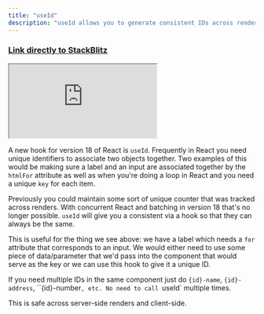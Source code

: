 ```yaml
---
title: "useId"
description: "useId allows you to generate consistent IDs across renders"
---
```


### [Link directly to StackBlitz][ref]

<iframe src="https://stackblitz.com/edit/ir5?embed=1&view=both&file=src/routes/UseId.jsx&hideExplorer=1&initialPath=/useId"></iframe>

A new hook for version 18 of React is `useId`. Frequently in React you need unique identifiers to associate two objects together. Two examples of this would be making sure a label and an input are associated together by the `htmlFor` attribute as well as when you're doing a loop in React and you need a unique `key` for each item.

Previously you could maintain some sort of unique counter that was tracked across renders. With concurrent React and batching in version 18 that's no longer possible. `useId` will give you a consistent via a hook so that they can always be the same.

This is useful for the thing we see above: we have a label which needs a `for` attribute that corresponds to an input. We would either need to use some piece of data/parameter that we'd pass into the component that would serve as the key or we can use this hook to give it a unique ID.

If you need multiple IDs in the same component just do `{id}-name`, `{id}-address`, ``{id}-number`, etc. No need to call `useId` multiple times.

This is safe across server-side renders and client-side.

[ref]: https://stackblitz.com/edit/ir5?view=both&file=src/routes/UseId.jsx&hideExplorer=1&initialPath=/useId
